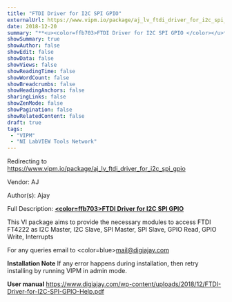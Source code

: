 ```yaml
---
title: "FTDI Driver for I2C SPI GPIO"
externalUrl: https://www.vipm.io/package/aj_lv_ftdi_driver_for_i2c_spi_gpio
date: 2018-12-20
summary: "**<u><color=ffb703>FTDI Driver for I2C SPI GPIO </color></u>**"
showSummary: true
showAuthor: false
showEdit: false
showData: false
showViews: false
showReadingTime: false
showWordCount: false
showBreadcrumbs: false
showHeadingAnchors: false
sharingLinks: false
showZenMode: false
showPagination: false
showRelatedContent: false
draft: true
tags:
 - "VIPM"
 - "NI LabVIEW Tools Network"
---
```


Redirecting to https://www.vipm.io/package/aj_lv_ftdi_driver_for_i2c_spi_gpio

Vendor: AJ

Author(s): Ajay
 
Full Description:
**<u><color=ffb703>FTDI Driver for I2C SPI GPIO </color></u>**

This VI package aims to provide the necessary modules to access FTDI FT4222 as I2C Master, I2C Slave, SPI Master, SPI Slave, GPIO Read, GPIO Write, Interrupts

For any queries email to <color=blue>mail@digiajay.com</color>

**Installation Note**  If any error happens during installation, then retry installing by running VIPM in admin mode.

**User manual**  https://www.digiajay.com/wp-content/uploads/2018/12/FTDI-Driver-for-I2C-SPI-GPIO-Help.pdf